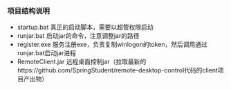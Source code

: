 ### 项目结构说明
* startup.bat  真正的启动脚本，需要以超管权限启动
* runjar.bat   启动jar的命令，注意调整jar的路径
* register.exe 服务注册exe，负责复制winlogon的token，然后调用通过runjar.bat启动jar进程
* RemoteClient.jar 远程桌面控制jar（拉取最新的https://github.com/SpringStudent/remote-desktop-control代码的client项目产出物）
